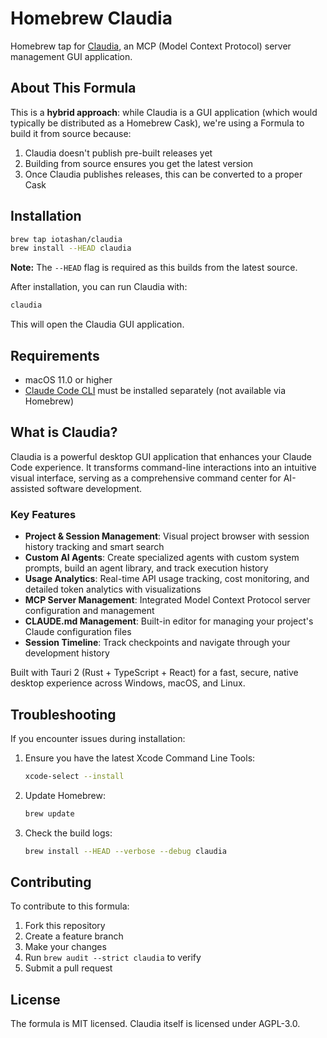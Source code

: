 # Homebrew Claudia

Homebrew tap for [Claudia](https://github.com/getAsterisk/claudia), an MCP (Model Context Protocol) server management GUI application.

## About This Formula

This is a **hybrid approach**: while Claudia is a GUI application (which would typically be distributed as a Homebrew Cask), we're using a Formula to build it from source because:

1. Claudia doesn't publish pre-built releases yet
2. Building from source ensures you get the latest version
3. Once Claudia publishes releases, this can be converted to a proper Cask

## Installation

```bash
brew tap iotashan/claudia
brew install --HEAD claudia
```

**Note:** The `--HEAD` flag is required as this builds from the latest source.

After installation, you can run Claudia with:
```bash
claudia
```

This will open the Claudia GUI application.

## Requirements

- macOS 11.0 or higher
- [Claude Code CLI](https://claude.ai/download) must be installed separately (not available via Homebrew)

## What is Claudia?

Claudia is a powerful desktop GUI application that enhances your Claude Code experience. It transforms command-line interactions into an intuitive visual interface, serving as a comprehensive command center for AI-assisted software development.

### Key Features

- **Project & Session Management**: Visual project browser with session history tracking and smart search
- **Custom AI Agents**: Create specialized agents with custom system prompts, build an agent library, and track execution history
- **Usage Analytics**: Real-time API usage tracking, cost monitoring, and detailed token analytics with visualizations
- **MCP Server Management**: Integrated Model Context Protocol server configuration and management
- **CLAUDE.md Management**: Built-in editor for managing your project's Claude configuration files
- **Session Timeline**: Track checkpoints and navigate through your development history

Built with Tauri 2 (Rust + TypeScript + React) for a fast, secure, native desktop experience across Windows, macOS, and Linux.

## Troubleshooting

If you encounter issues during installation:

1. Ensure you have the latest Xcode Command Line Tools:
   ```bash
   xcode-select --install
   ```

2. Update Homebrew:
   ```bash
   brew update
   ```

3. Check the build logs:
   ```bash
   brew install --HEAD --verbose --debug claudia
   ```

## Contributing

To contribute to this formula:
1. Fork this repository
2. Create a feature branch
3. Make your changes
4. Run `brew audit --strict claudia` to verify
5. Submit a pull request

## License

The formula is MIT licensed. Claudia itself is licensed under AGPL-3.0.